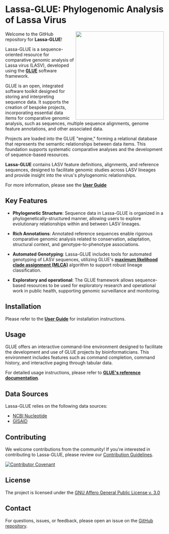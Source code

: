 Lassa-GLUE: Phylogenomic Analysis of Lassa Virus
================================================

<img align="right" width="280" height="280" src="md/lassa-glue-logo.png">

Welcome to the GitHub repository for **Lassa-GLUE**!

Lassa-GLUE is a sequence-oriented resource for comparative genomic analysis of Lassa virus (LASV), developed using the **[GLUE](https://github.com/giffordlabcvr/gluetools)** software framework.

GLUE is an open, integrated software toolkit designed for storing and interpreting sequence data. It supports the creation of bespoke projects, incorporating essential data items for comparative genomic analysis, such as sequences, multiple sequence alignments, genome feature annotations, and other associated data.

Projects are loaded into the GLUE "engine," forming a relational database that represents the semantic relationships between data items. This foundation supports systematic comparative analyses and the development of sequence-based resources.

**Lassa-GLUE** contains LASV feature definitions, alignments, and reference sequences, designed to facilitate genomic studies across LASV lineages and provide insight into the virus's phylogenomic relationships.

For more information, please see the **[User Guide](https://github.com/giffordlabcvr/Lassa-GLUE/wiki)**

Key Features
------------

-   **Phylogenetic Structure**: Sequence data in Lassa-GLUE is organized in a phylogenetically-structured manner, allowing users to explore evolutionary relationships within and between LASV lineages.

-   **Rich Annotations**: Annotated reference sequences enable rigorous comparative genomic analysis related to conservation, adaptation, structural context, and genotype-to-phenotype associations.

-   **Automated Genotyping**: Lassa-GLUE includes tools for automated genotyping of LASV sequences, utilizing GLUE's **[maximum likelihood clade assignment (MLCA)](https://github.com/giffordlabcvr/Lassa-GLUE/wiki/Genotyping-Tools)** algorithm to support robust lineage classification.

-   **Exploratory and operational**: The GLUE framework allows sequence-based resources to be used for exploratory research and operational work in public health, supporting genomic surveillance and monitoring.

Installation
------------

Please refer to the **[User Guide](https://github.com/giffordlabcvr/Lassa-GLUE/wiki)** for installation instructions.

Usage
-----

GLUE offers an interactive command-line environment designed to facilitate the development and use of GLUE projects by bioinformaticians. This environment includes features such as command completion, command history, and interactive paging through tabular data.

For detailed usage instructions, please refer to **[GLUE's reference documentation](http://glue-tools.cvr.gla.ac.uk/)**.

Data Sources
------------

Lassa-GLUE relies on the following data sources:

-   [NCBI Nucleotide](https://www.ncbi.nlm.nih.gov/nuccore)
-   [GISAID](https://gisaid.org/)

Contributing
------------

We welcome contributions from the community! If you're interested in contributing to Lassa-GLUE, please review our [Contribution Guidelines](./md/CONTRIBUTING.md).

[![Contributor Covenant](https://img.shields.io/badge/Contributor%20Covenant-2.1-4baaaa.svg)](./md/code_of_conduct.md)

License
-------

The project is licensed under the [GNU Affero General Public License v. 3.0](https://www.gnu.org/licenses/agpl-3.0.en.html)

Contact
-------

For questions, issues, or feedback, please open an issue on the [GitHub repository](https://github.com/giffordlabcvr/Lassa-GLUE/issues).
